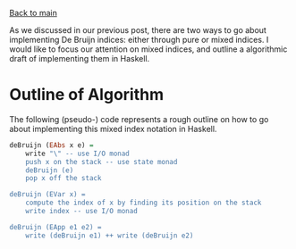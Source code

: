 [Back to main](https://jd-anabi.github.io/functional-programming/)

As we discussed in our previous post, there are two ways to go about implementing 
De Bruijn indices: either through pure or mixed indices. I would like to focus our 
attention on mixed indices, and outline a algorithmic draft of implementing them in Haskell. 

# Outline of Algorithm
The following (pseudo-) code represents a rough outline on how to go about implementing 
this mixed index notation in Haskell.

```haskell
deBruijn (EAbs x e) = 
    write "\" -- use I/O monad
    push x on the stack -- use state monad
    deBruijn (e)
    pop x off the stack

deBruijn (EVar x) = 
    compute the index of x by finding its position on the stack
    write index -- use I/O monad

deBruijn (EApp e1 e2) = 
    write (deBruijn e1) ++ write (deBruijn e2)
```
